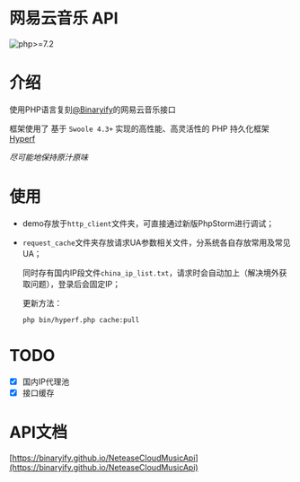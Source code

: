 # 网易云音乐 API
![php>=7.2](https://img.shields.io/badge/php->%3D7.2-orange.svg?maxAge=2592000)

# 介绍
使用PHP语言复刻[@Binaryify][1]的网易云音乐接口

框架使用了 基于 `Swoole 4.3+` 实现的高性能、高灵活性的 PHP 持久化框架[Hyperf][2]

*尽可能地保持原汁原味*

# 使用
 * demo存放于`http_client`文件夹，可直接通过新版PhpStorm进行调试；
 * `request_cache`文件夹存放请求UA参数相关文件，分系统各自存放常用及常见UA；
 
   同时存有国内IP段文件`china_ip_list.txt`，请求时会自动加上（解决境外获取问题），登录后会固定IP；
   
   更新方法：
   ```shell script
   php bin/hyperf.php cache:pull
   ```

# TODO
- [x] 国内IP代理池
- [x] 接口缓存

# API文档

[https://binaryify.github.io/NeteaseCloudMusicApi](https://binaryify.github.io/NeteaseCloudMusicApi)


  [1]: https://github.com/Binaryify/NeteaseCloudMusicApi
  [2]: https://hyperf.io/
